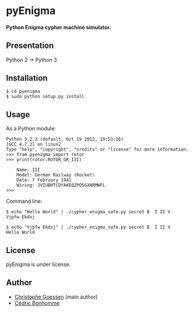 pyEnigma
========

#### Python Enigma cypher machine simulator.

Presentation
------------
Python 2 -> Python 3

Installation
------------

    $ cd pyenigma
    $ sudo python setup.py install

Usage
-----

As a Python module:

    Python 3.2.3 (default, Oct 19 2012, 19:53:16) 
    [GCC 4.7.2] on linux2
    Type "help", "copyright", "credits" or "license" for more information.
    >>> from pyenigma import rotor
    >>> print(rotor.ROTOR_GR_III)

        Name: III
        Model: German Railway (Rocket)
        Date: 7 February 1941
        Wiring: JVIUBHTCDYAKEQZPOSGXNRMWFL
    >>>

Command line:

    $ echo "Hello World" | ./cypher_enigma_safe.py secret B  I II V 
    Vjpfw Ekdxj

    $ echo "Vjpfw Ekdxj" | ./cypher_enigma_safe.py secret B  I II V
    Hello World

License
-------

pyEnigma is under license.

Author
------
* [Christophe Goessen](https://bitbucket.org/azmaeve) (main author)
* [Cédric Bonhomme](http://cedricbonhomme.org/)
